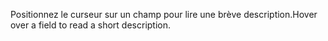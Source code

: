 <span data-ttu-id="3fc0e-101">Positionnez le curseur sur un champ pour lire une brève description.</span><span class="sxs-lookup"><span data-stu-id="3fc0e-101">Hover over a field to read a short description.</span></span>
